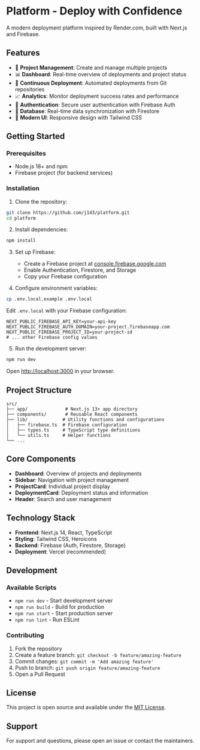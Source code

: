 # Platform - Deploy with Confidence

A modern deployment platform inspired by Render.com, built with Next.js and Firebase.

## Features

- 🚀 **Project Management**: Create and manage multiple projects
- 📊 **Dashboard**: Real-time overview of deployments and project status
- 🔄 **Continuous Deployment**: Automated deployments from Git repositories
- 📈 **Analytics**: Monitor deployment success rates and performance
- 🔐 **Authentication**: Secure user authentication with Firebase Auth
- 💾 **Database**: Real-time data synchronization with Firestore
- 🎨 **Modern UI**: Responsive design with Tailwind CSS

## Getting Started

### Prerequisites

- Node.js 18+ and npm
- Firebase project (for backend services)

### Installation

1. Clone the repository:
```bash
git clone https://github.com/j143/platform.git
cd platform
```

2. Install dependencies:
```bash
npm install
```

3. Set up Firebase:
   - Create a Firebase project at [console.firebase.google.com](https://console.firebase.google.com)
   - Enable Authentication, Firestore, and Storage
   - Copy your Firebase configuration

4. Configure environment variables:
```bash
cp .env.local.example .env.local
```

Edit `.env.local` with your Firebase configuration:
```env
NEXT_PUBLIC_FIREBASE_API_KEY=your-api-key
NEXT_PUBLIC_FIREBASE_AUTH_DOMAIN=your-project.firebaseapp.com
NEXT_PUBLIC_FIREBASE_PROJECT_ID=your-project-id
# ... other Firebase config values
```

5. Run the development server:
```bash
npm run dev
```

Open [http://localhost:3000](http://localhost:3000) in your browser.

## Project Structure

```
src/
├── app/              # Next.js 13+ app directory
├── components/       # Reusable React components
├── lib/             # Utility functions and configurations
│   ├── firebase.ts  # Firebase configuration
│   ├── types.ts     # TypeScript type definitions
│   └── utils.ts     # Helper functions
└── ...
```

## Core Components

- **Dashboard**: Overview of projects and deployments
- **Sidebar**: Navigation with project management
- **ProjectCard**: Individual project display
- **DeploymentCard**: Deployment status and information
- **Header**: Search and user management

## Technology Stack

- **Frontend**: Next.js 14, React, TypeScript
- **Styling**: Tailwind CSS, Heroicons
- **Backend**: Firebase (Auth, Firestore, Storage)
- **Deployment**: Vercel (recommended)

## Development

### Available Scripts

- `npm run dev` - Start development server
- `npm run build` - Build for production
- `npm run start` - Start production server
- `npm run lint` - Run ESLint

### Contributing

1. Fork the repository
2. Create a feature branch: `git checkout -b feature/amazing-feature`
3. Commit changes: `git commit -m 'Add amazing feature'`
4. Push to branch: `git push origin feature/amazing-feature`
5. Open a Pull Request

## License

This project is open source and available under the [MIT License](LICENSE).

## Support

For support and questions, please open an issue or contact the maintainers.
